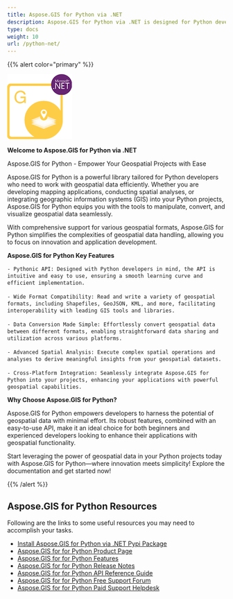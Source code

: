 ```yaml
---
title: Aspose.GIS for Python via .NET
description: Aspose.GIS for Python via .NET is designed for Python developers to make it easy to work with geospatial data stored in various file formats including GDB, KML, Shapefile, ESRI, GEOJson, GeoTiff and etc. 
type: docs
weight: 10
url: /python-net/
---
```


{{% alert color="primary" %}}

![aspose-gis-logo-python](aspose-gis-for-python-via-net_1.png)

**Welcome to Aspose.GIS for Python via .NET**

Aspose.GIS for Python - Empower Your Geospatial Projects with Ease

Aspose.GIS for Python is a powerful library tailored for Python developers who need to work with geospatial data efficiently. Whether you are developing mapping applications, conducting spatial analyses, or integrating geographic information systems (GIS) into your Python projects, Aspose.GIS for Python equips you with the tools to manipulate, convert, and visualize geospatial data seamlessly.

With comprehensive support for various geospatial formats, Aspose.GIS for Python simplifies the complexities of geospatial data handling, allowing you to focus on innovation and application development.

**Aspose.GIS for Python Key Features**

    - Pythonic API: Designed with Python developers in mind, the API is intuitive and easy to use, ensuring a smooth learning curve and efficient implementation.

    - Wide Format Compatibility: Read and write a variety of geospatial formats, including Shapefiles, GeoJSON, KML, and more, facilitating interoperability with leading GIS tools and libraries.

    - Data Conversion Made Simple: Effortlessly convert geospatial data between different formats, enabling straightforward data sharing and utilization across various platforms.

    - Advanced Spatial Analysis: Execute complex spatial operations and analyses to derive meaningful insights from your geospatial datasets.

    - Cross-Platform Integration: Seamlessly integrate Aspose.GIS for Python into your projects, enhancing your applications with powerful geospatial capabilities.

**Why Choose Aspose.GIS for Python?**

Aspose.GIS for Python empowers developers to harness the potential of geospatial data with minimal effort. Its robust features, combined with an easy-to-use API, make it an ideal choice for both beginners and experienced developers looking to enhance their applications with geospatial functionality.

Start leveraging the power of geospatial data in your Python projects today with Aspose.GIS for Python—where innovation meets simplicity! Explore the documentation and get started now!

{{% /alert %}}

## **Aspose.GIS for Python Resources**

Following are the links to some useful resources you may need to accomplish your tasks.

- [Install Aspose.GIS for Python via .NET Pypi Package](https://pypi.org/project/aspose-gis/)
- [Aspose.GIS for for Python Product Page](https://products.aspose.com/gis/python-net/)
- [Aspose.GIS for for Python Features](/gis/python-net/features/)
- [Aspose.GIS for for Python Release Notes](https://releases.aspose.com/gis/python-net/release-notes/)
- [Aspose.GIS for for Python API Reference Guide](https://reference.aspose.com/gis/python-net)
- [Aspose.GIS for for Python Free Support Forum](https://forum.aspose.com/c/gis/33)
- [Aspose.GIS for for Python Paid Support Helpdesk](https://helpdesk.aspose.com/)